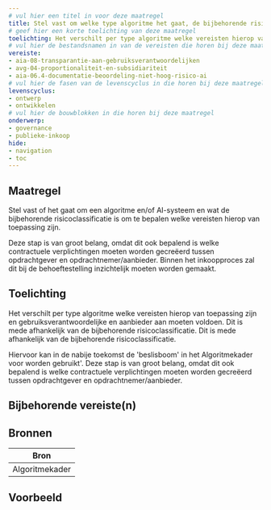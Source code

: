 ```yaml
---
# vul hier een titel in voor deze maatregel
title: Stel vast om welke type algoritme het gaat, de bijbehorende risicoclassificatie en welke vereisten hierop van toepassing zijn.
# geef hier een korte toelichting van deze maatregel
toelichting: Het verschilt per type algoritme welke vereisten hierop van toepassing zijn en gebruiksverantwoordelijke en aanbieder aan moeten voldoen. Dit is mede afhankelijk van de bijbehorende risicoclassificatie.  
# vul hier de bestandsnamen in van de vereisten die horen bij deze maatregel
vereiste: 
- aia-08-transparantie-aan-gebruiksverantwoordelijken
- avg-04-proportionaliteit-en-subsidiariteit
- aia-06.4-documentatie-beoordeling-niet-hoog-risico-ai
# vul hier de fasen van de levenscyclus in die horen bij deze maatregel
levenscyclus: 
- ontwerp
- ontwikkelen
# vul hier de bouwblokken in die horen bij deze maatregel
onderwerp: 
- governance
- publieke-inkoop
hide:
- navigation
- toc
---
```


<!-- Let op! onderstaande regel met 'tags' niet weghalen! Deze maakt automatisch de knopjes op basis van de metadata  -->
<!-- tags -->

## Maatregel
<!-- Vul hier een omschrijving in van wat deze maatregel inhoudt. -->
Stel vast of het gaat om een algoritme en/of AI-systeem en wat de bijbehorende risicoclassificatie is om te bepalen welke vereisten hierop van toepassing zijn. 

Deze stap is van groot belang, omdat dit ook bepalend is welke contractuele verplichtingen moeten worden gecreëerd tussen opdrachtgever en opdrachtnemer/aanbieder. Binnen het inkoopproces zal dit bij de behoeftestelling inzichtelijk moeten worden gemaakt. 

## Toelichting
<!-- Geef hier een toelichting van deze maatregel -->
Het verschilt per type algoritme welke vereisten hierop van toepassing zijn en gebruiksverantwoordelijke en aanbieder aan moeten voldoen. Dit is mede afhankelijk van de bijbehorende risicoclassificatie. Dit is mede afhankelijk van de bijbehorende risicoclassificatie. 

Hiervoor kan in de nabije toekomst de 'beslisboom' in het Algoritmekader voor worden gebruikt'. 
Deze stap is van groot belang, omdat dit ook bepalend is welke contractuele verplichtingen moeten worden gecreëerd tussen opdrachtgever en opdrachtnemer/aanbieder. 

## Bijbehorende vereiste(n)
<!-- Hier volgt een lijst met vereisten op basis van de in de metadata ingevulde vereiste -->

<!-- Let op! onderstaande regel met 'list_vereisten_on_maatregelen_page' niet weghalen! Deze maakt automatisch een lijst van bijbehorende verseisten op basis van de metadata  -->
<!-- list_vereisten_on_maatregelen_page -->

## Bronnen 
<!-- Vul hier de relevante bronnen in voor deze maatregel -->

| Bron                        |
|-----------------------------|
| Algoritmekader |        

## Voorbeeld
<!-- Voeg hier een voorbeeld toe, door er bijvoorbeeld naar te verwijzen -->
